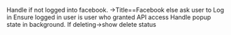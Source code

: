 Handle if not logged into facebook. ->Title==Facebook else ask user to Log in
Ensure logged in user is user who granted API access
Handle popup state in background. If deleting->show delete status
